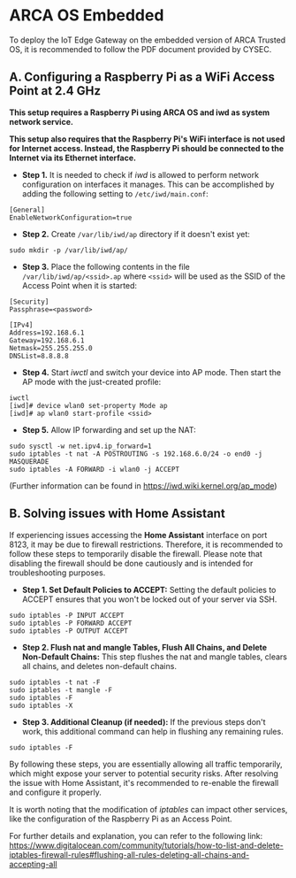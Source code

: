 # ARCA OS Embedded
To deploy the IoT Edge Gateway on the embedded version of ARCA Trusted OS, it is recommended to follow the PDF document provided by CYSEC.

## A. Configuring a Raspberry Pi as a WiFi Access Point at 2.4 GHz
**This setup requires a Raspberry Pi using ARCA OS and iwd as system network service.**

**This setup also requires that the Raspberry Pi's WiFi interface is not used for Internet access. Instead, the Raspberry Pi should be connected to the Internet via its Ethernet interface.**

- **Step 1.** It is needed to check if *iwd* is allowed to perform network configuration on interfaces it manages. This can be accomplished by adding the following setting to `/etc/iwd/main.conf`:
```
[General]
EnableNetworkConfiguration=true
```

- **Step 2.** Create `/var/lib/iwd/ap` directory if it doesn't exist yet:

`sudo mkdir -p /var/lib/iwd/ap/`

- **Step 3.** Place the following contents in the file `/var/lib/iwd/ap/<ssid>.ap` where `<ssid>` will be used as the SSID of the Access Point when it is started:
```
[Security]
Passphrase=<password>

[IPv4]
Address=192.168.6.1
Gateway=192.168.6.1
Netmask=255.255.255.0
DNSList=8.8.8.8
```

- **Step 4.** Start *iwctl* and switch your device into AP mode. Then start the AP mode with the just-created profile:
```
iwctl 
[iwd]# device wlan0 set-property Mode ap
[iwd]# ap wlan0 start-profile <ssid>
```

- **Step 5.** Allow IP forwarding and set up the NAT:
```
sudo sysctl -w net.ipv4.ip_forward=1
sudo iptables -t nat -A POSTROUTING -s 192.168.6.0/24 -o end0 -j MASQUERADE
sudo iptables -A FORWARD -i wlan0 -j ACCEPT
```

(Further information can be found in https://iwd.wiki.kernel.org/ap_mode)

## B. Solving issues with Home Assistant
If experiencing issues accessing the **Home Assistant** interface on port 8123, it may be due to firewall restrictions. Therefore, it is recommended to follow these steps to temporarily disable the firewall. Please note that disabling the firewall should be done cautiously and is intended for troubleshooting purposes.

- **Step 1. Set Default Policies to ACCEPT:** Setting the default policies to ACCEPT ensures that you won't be locked out of your server via SSH.
```
sudo iptables -P INPUT ACCEPT
sudo iptables -P FORWARD ACCEPT
sudo iptables -P OUTPUT ACCEPT
```

- **Step 2. Flush nat and mangle Tables, Flush All Chains, and Delete Non-Default Chains:** This step flushes the nat and mangle tables, clears all chains, and deletes non-default chains.
```
sudo iptables -t nat -F
sudo iptables -t mangle -F
sudo iptables -F
sudo iptables -X
```

- **Step 3. Additional Cleanup (if needed):** If the previous steps don't work, this additional command can help in flushing any remaining rules.
```
sudo iptables -F
```

By following these steps, you are essentially allowing all traffic temporarily, which might expose your server to potential security risks. After resolving the issue with Home Assistant, it's recommended to re-enable the firewall and configure it properly.

It is worth noting that the modification of *iptables* can impact other services, like the configuration of the Raspberry Pi as an Access Point.

For further details and explanation, you can refer to the following link: https://www.digitalocean.com/community/tutorials/how-to-list-and-delete-iptables-firewall-rules#flushing-all-rules-deleting-all-chains-and-accepting-all 